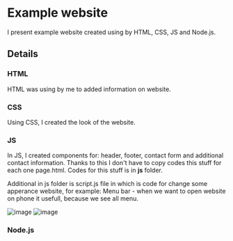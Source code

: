 # Example website 

I present example website created using by HTML, CSS, JS and Node.js.

## Details

### HTML

HTML was using by me to added information on website.

### CSS

Using CSS, I created the look of the website.

### JS 

In JS, I created components for: header, footer, contact form and additional contact information.
Thanks to this I don't have to copy codes this stuff for each one page.html.
Codes for this stuff is in <b>js</b> folder.

Additional in js folder is script.js file in which is code for change some apperance website, for example: 
Menu bar - when we want to open website on phone it usefull, because we see all menu.

![image](https://github.com/daisygith/website_example1/assets/117667906/90f4ec1d-b9bf-47bc-afbb-c7d5d3977ea6)
![image](https://github.com/daisygith/website_example1/assets/117667906/def19fdb-86dd-4fe8-b13c-4a81680b7559)

### Node.js


